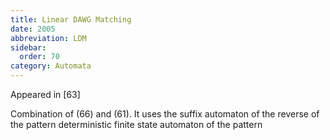 ```yaml
---
title: Linear DAWG Matching
date: 2005
abbreviation: LDM
sidebar:
  order: 70
category: Automata
---
```


Appeared in [63]

Combination of (66) and (61). It uses the suffix automaton of the reverse of the pattern deterministic finite state automaton of the pattern
